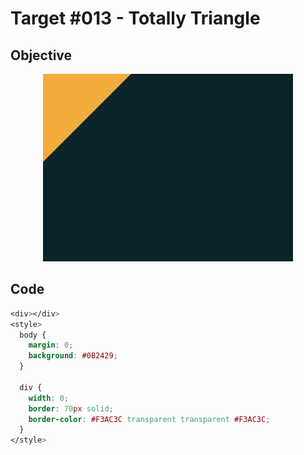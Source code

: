 # Target #013 - Totally Triangle

## Objective

<div align="center">

![Target #013 - Totally Triangle](./.github/images/013.png)

</div>

## Code

```css
<div></div>
<style>
  body {
    margin: 0;
    background: #0B2429;
  }

  div {
    width: 0;
    border: 70px solid;
	border-color: #F3AC3C transparent transparent #F3AC3C;
  }
</style>
```
